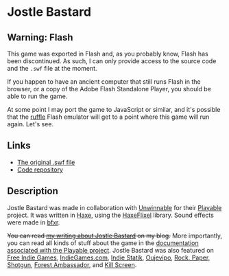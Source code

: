 # Jostle Bastard

## Warning: Flash

This game was exported in Flash and, as you probably know, Flash has been discontinued. As such, I can only provide access to the source code and the `.swf` file at the moment.

If you happen to have an ancient computer that still runs Flash in the browser, or a copy of the Adobe Flash Standalone Player, you should be able to run the game.

At some point I may port the game to JavaScript or similar, and it's possible that the [ruffle](https://ruffle.rs/) Flash emulator will get to a point where this game will run again. Let's see.

## Links

* [The original .swf file](https://github.com/pippinbarr/jostle-bastard/releases/tag/swf/)
* [Code repository](https://github.com/pippinbarr/jostle-bastard)

## Description
Jostle Bastard was made in collaboration with [Unwinnable](http://www.unwinnable.com/) for their [Playable](http://www.unwinnable.com/playable/) project. It was written in [Haxe](http://haxe.org/), using the [HaxeFlixel](http://www.haxeflixel.com/) library. Sound effects were made in [bfxr](http://www.bfxr.net/).

~~You can read [my writing about Jostle Bastard](http://www.pippinbarr.com/tag/jostle-bastard?order=asc) on my blog.~~ More importantly, you can read all kinds of stuff about the game in the [documentation associated with the Playable project](http://www.unwinnable.com/?tag=jostle-bastard). Jostle Bastard was also featured on [Free Indie Games](http://www.freeindiegam.es/2013/11/jostle-bastard-pippin-barr/), [IndieGames.com](http://indiegames.com/2013/11/browser_pick_jostle_bastard_by.html#more), [Indie Statik](http://indiestatik.com/2013/11/20/jostle-bastard/), [Oujevipo](http://oujevipo.fr/10-minutes/1036-jostle-bastard), [Rock, Paper, Shotgun](http://www.rockpapershotgun.com/2013/11/20/how-to-be-a-complete-jostle-bastard/), [Forest Ambassador](http://forestambassador.com/post/67770038075/jostle-bastard-is-a-game-about-being-a-potentially), and [Kill Screen](http://killscreendaily.com/articles/news/pippin-barr-calls-hotline-miami-infuriating-makes-game-about-it/).
